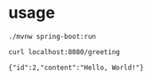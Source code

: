 # usage

```shell
./mvnw spring-boot:run
```

```shell
curl localhost:8080/greeting

{"id":2,"content":"Hello, World!"}
```